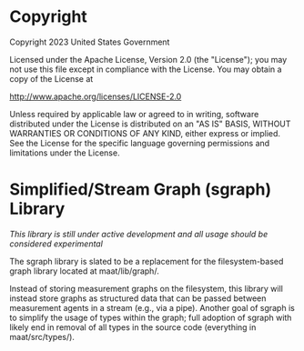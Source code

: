Copyright
=========

Copyright 2023 United States Government

Licensed under the Apache License, Version 2.0 (the "License");
you may not use this file except in compliance with the License.
You may obtain a copy of the License at

   http://www.apache.org/licenses/LICENSE-2.0

Unless required by applicable law or agreed to in writing, software
distributed under the License is distributed on an "AS IS" BASIS,
WITHOUT WARRANTIES OR CONDITIONS OF ANY KIND, either express or implied.
See the License for the specific language governing permissions and
limitations under the License. 


Simplified/Stream Graph (sgraph) Library
========================================

*This library is still under active development and all usage should be 
considered experimental*

The sgraph library is slated to be a replacement for the filesystem-based graph
library located at maat/lib/graph/. 

Instead of storing measurement graphs on the filesystem, this library will 
instead store graphs as structured data that can be passed between measurement
agents in a stream (e.g., via a pipe). Another goal of sgraph is to simplify the
usage of types within the graph; full adoption of sgraph with likely end in 
removal of all types in the source code (everything in maat/src/types/).